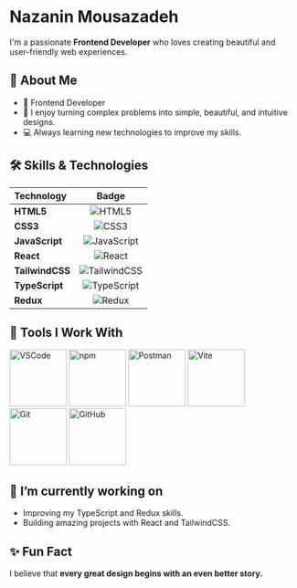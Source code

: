 # Nazanin Mousazadeh 

I'm a passionate **Frontend Developer** who loves creating beautiful and user-friendly web experiences.

## 🚀 About Me
- 🎯 Frontend Developer
- 🎨 I enjoy turning complex problems into simple, beautiful, and intuitive designs.
- 💻 Always learning new technologies to improve my skills.

## 🛠️ Skills & Technologies

| Technology | Badge |
| :--- | :---: |
| **HTML5** | ![HTML5](https://img.shields.io/badge/HTML5-%23E34F26?style=flat&logo=html5&logoColor=white) |
| **CSS3** | ![CSS3](https://img.shields.io/badge/CSS3-%231572B6?style=flat&logo=css3&logoColor=white) |
| **JavaScript** | ![JavaScript](https://img.shields.io/badge/JavaScript-%23F7DF1E?style=flat&logo=javascript&logoColor=black) |
| **React** | ![React](https://img.shields.io/badge/React-%2320232A?style=flat&logo=react&logoColor=61DAFB) |
| **TailwindCSS** | ![TailwindCSS](https://img.shields.io/badge/TailwindCSS-%2338B2AC?style=flat&logo=tailwindcss&logoColor=white) |
| **TypeScript** | ![TypeScript](https://img.shields.io/badge/TypeScript-%23007ACC?style=flat&logo=typescript&logoColor=white) |
| **Redux** | ![Redux](https://img.shields.io/badge/Redux-%23593d88?style=flat&logo=redux&logoColor=white) |

## 🧰 Tools I Work With

<div align="left">
  <img src="https://img.shields.io/badge/VS%20Code-%23007ACC?style=flat&logo=visualstudiocode&logoColor=white" alt="VSCode" width="100"/>
  <img src="https://img.shields.io/badge/npm-%23CB3837?style=flat&logo=npm&logoColor=white" alt="npm" width="100"/>
  <img src="https://img.shields.io/badge/Postman-%23FF6C37?style=flat&logo=postman&logoColor=white" alt="Postman" width="100"/>
  <img src="https://img.shields.io/badge/Vite-%230ED9E7?style=flat&logo=vite&logoColor=white" alt="Vite" width="100"/>
  <img src="https://img.shields.io/badge/Git-%23F1502F?style=flat&logo=git&logoColor=white" alt="Git" width="100"/>
  <img src="https://img.shields.io/badge/GitHub-%23121011?style=flat&logo=github&logoColor=white" alt="GitHub" width="100"/>
</div>

## 🌱 I’m currently working on
- Improving my TypeScript and Redux skills.
- Building amazing projects with React and TailwindCSS.

## ✨ Fun Fact
I believe that **every great design begins with an even better story.**
